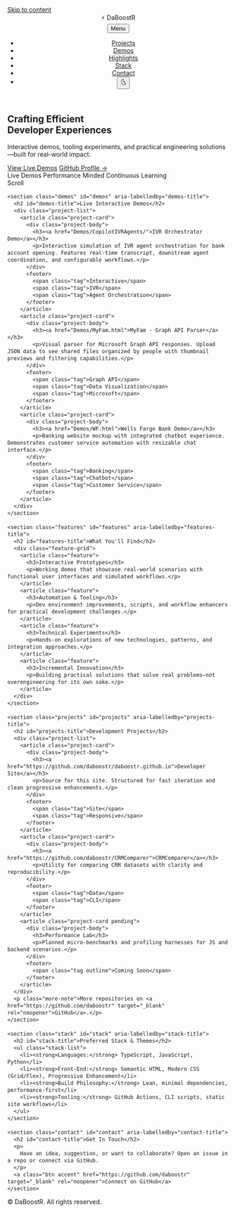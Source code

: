 <html lang="en" data-theme="dark">
<head>
  <style>
    /* Add background styling for hero section */
    .hero {
      background-image: url('assets/centerpiece.gif');
      background-size: cover;
      background-position: center;
      background-repeat: no-repeat;
      position: relative;
    }
    
    /* Add overlay for better text readability */
    .hero::before {
      content: '';
      position: absolute;
      top: 0;
      left: 0;
      right: 0;
      bottom: 0;
      background: rgba(0, 0, 0, 0.4);
      z-index: 1;
    }
    
    /* Ensure content is above overlay */
    .hero-content {
      position: relative;
      z-index: 2;
    }
    
    /* Remove the original hero image */
    .hero-gif {
      display: none;
    }
  </style>
</head>
<body>
  <a class="skip-link" href="#main">Skip to content</a>

  <header class="site-header" role="banner">
    <div class="brand">
      <span class="logo" aria-hidden="true">⚡</span>
      <span class="site-title">DaBoostR</span>
    </div>
    <nav class="main-nav" aria-label="Primary">
      <button class="nav-toggle" id="navToggle" aria-expanded="false" aria-controls="navMenu">
        <span class="bar"></span><span class="bar"></span><span class="bar"></span>
        <span class="sr-only">Menu</span>
      </button>
      <ul id="navMenu">
        <li><a href="#projects">Projects</a></li>
        <li><a href="#demos">Demos</a></li>
        <li><a href="#features">Highlights</a></li>
        <li><a href="#stack">Stack</a></li>
        <li><a href="#contact">Contact</a></li>
        <li>
          <button id="themeToggle" class="theme-toggle" aria-label="Toggle color theme">
            <span class="theme-icon" data-icon-light="🌞" data-icon-dark="🌜">🌜</span>
          </button>
        </li>
      </ul>
    </nav>
  </header>

  <main id="main">
    <section class="hero" id="hero">
      <div class="hero-media">
        <img
          src="assets/centerpiece.gif"
          alt="Animated character"
          class="hero-gif"
          decoding="async"
          fetchpriority="high"
        />
      </div>
      <div class="hero-content">
        <h1>
          Crafting <span class="accent">Efficient</span><br />
          Developer Experiences
        </h1>
        <p class="lead">
          Interactive demos, tooling experiments, and practical engineering solutions—built for real-world impact.
        </p>
        <div class="cta-group">
          <a class="btn primary" href="#demos">View Live Demos</a>
            <a class="btn ghost" href="https://github.com/daboostr" target="_blank" rel="noopener">GitHub Profile →</a>
        </div>
        <div class="meta-badges" aria-label="Site traits">
          <span class="badge">Live Demos</span>
          <span class="badge">Performance Minded</span>
          <span class="badge">Continuous Learning</span>
        </div>
      </div>
      <div class="scroll-indicator" aria-hidden="true">
        <span>Scroll</span>
        <div class="mouse">
          <div class="wheel"></div>
        </div>
      </div>
    </section>

    <section class="demos" id="demos" aria-labelledby="demos-title">
      <h2 id="demos-title">Live Interactive Demos</h2>
      <div class="project-list">
        <article class="project-card">
          <div class="project-body">
            <h3><a href="Demos/CopilotIVRAgents/">IVR Orchestrator Demo</a></h3>
            <p>Interactive simulation of IVR agent orchestration for bank account opening. Features real-time transcript, downstream agent coordination, and configurable workflows.</p>
          </div>
          <footer>
            <span class="tag">Interactive</span>
            <span class="tag">IVR</span>
            <span class="tag">Agent Orchestration</span>
          </footer>
        </article>
        <article class="project-card">
          <div class="project-body">
            <h3><a href="Demos/MyFam.html">MyFam - Graph API Parser</a></h3>
            <p>Visual parser for Microsoft Graph API responses. Upload JSON data to see shared files organized by people with thumbnail previews and filtering capabilities.</p>
          </div>
          <footer>
            <span class="tag">Graph API</span>
            <span class="tag">Data Visualization</span>
            <span class="tag">Microsoft</span>
          </footer>
        </article>
        <article class="project-card">
          <div class="project-body">
            <h3><a href="Demos/WF.html">Wells Fargo Bank Demo</a></h3>
            <p>Banking website mockup with integrated chatbot experience. Demonstrates customer service automation with resizable chat interface.</p>
          </div>
          <footer>
            <span class="tag">Banking</span>
            <span class="tag">Chatbot</span>
            <span class="tag">Customer Service</span>
          </footer>
        </article>
      </div>
    </section>

    <section class="features" id="features" aria-labelledby="features-title">
      <h2 id="features-title">What You'll Find</h2>
      <div class="feature-grid">
        <article class="feature">
          <h3>Interactive Prototypes</h3>
          <p>Working demos that showcase real-world scenarios with functional user interfaces and simulated workflows.</p>
        </article>
        <article class="feature">
          <h3>Automation & Tooling</h3>
          <p>Dev environment improvements, scripts, and workflow enhancers for practical development challenges.</p>
        </article>
        <article class="feature">
          <h3>Technical Experiments</h3>
          <p>Hands-on explorations of new technologies, patterns, and integration approaches.</p>
        </article>
        <article class="feature">
          <h3>Incremental Innovation</h3>
          <p>Building practical solutions that solve real problems—not overengineering for its own sake.</p>
        </article>
      </div>
    </section>

    <section class="projects" id="projects" aria-labelledby="projects-title">
      <h2 id="projects-title">Development Projects</h2>
      <div class="project-list">
        <article class="project-card">
          <div class="project-body">
            <h3><a href="https://github.com/daboostr/daboostr.github.io">Developer Site</a></h3>
            <p>Source for this site. Structured for fast iteration and clean progressive enhancements.</p>
          </div>
          <footer>
            <span class="tag">Site</span>
            <span class="tag">Responsive</span>
          </footer>
        </article>
        <article class="project-card">
          <div class="project-body">
            <h3><a href="https://github.com/daboostr/CRMComparer">CRMComparer</a></h3>
            <p>Utility for comparing CRM datasets with clarity and reproducibility.</p>
          </div>
          <footer>
            <span class="tag">Data</span>
            <span class="tag">CLI</span>
          </footer>
        </article>
        <article class="project-card pending">
          <div class="project-body">
            <h3>Performance Lab</h3>
            <p>Planned micro-benchmarks and profiling harnesses for JS and backend scenarios.</p>
          </div>
          <footer>
            <span class="tag outline">Coming Soon</span>
          </footer>
        </article>
      </div>
      <p class="more-note">More repositories on <a href="https://github.com/daboostr" target="_blank" rel="noopener">GitHub</a>.</p>
    </section>

    <section class="stack" id="stack" aria-labelledby="stack-title">
      <h2 id="stack-title">Preferred Stack & Themes</h2>
      <ul class="stack-list">
        <li><strong>Languages:</strong> TypeScript, JavaScript, Python</li>
        <li><strong>Front-End:</strong> Semantic HTML, Modern CSS (Grid/Flex), Progressive Enhancement</li>
        <li><strong>Build Philosophy:</strong> Lean, minimal dependencies, performance-first</li>
        <li><strong>Tooling:</strong> GitHub Actions, CLI scripts, static site workflows</li>
      </ul>
    </section>

    <section class="contact" id="contact" aria-labelledby="contact-title">
      <h2 id="contact-title">Get In Touch</h2>
      <p>
        Have an idea, suggestion, or want to collaborate? Open an issue in a repo or connect via GitHub.
      </p>
      <a class="btn accent" href="https://github.com/daboostr" target="_blank" rel="noopener">Connect on GitHub</a>
    </section>
  </main>

  <footer class="site-footer">
    <p>&copy; <span id="year"></span> DaBoostR. All rights reserved.</p>
  </footer>

  <script>
  (function() {
    const root = document.documentElement;
    const themeToggle = document.getElementById('themeToggle');
    const themeIcon = document.querySelector('.theme-icon');
    const navToggle = document.getElementById('navToggle');
    const navMenu = document.getElementById('navMenu');
    const yearEl = document.getElementById('year');
    const THEME_KEY = 'site-theme';

    function setTheme(mode) {
      root.setAttribute('data-theme', mode);
      themeIcon.textContent = mode === 'light'
        ? themeIcon.dataset.iconLight
        : themeIcon.dataset.iconDark;
      try { localStorage.setItem(THEME_KEY, mode); } catch(_) {}
    }

    function initTheme() {
      let stored;
      try { stored = localStorage.getItem(THEME_KEY); } catch(_) {}
      if (stored) {
        setTheme(stored);
      } else {
        const prefersLight = window.matchMedia('(prefers-color-scheme: light)').matches;
        setTheme(prefersLight ? 'light' : 'dark');
      }
    }

    themeToggle?.addEventListener('click', () => {
      const current = root.getAttribute('data-theme');
      setTheme(current === 'dark' ? 'light' : 'dark');
    });

    navToggle?.addEventListener('click', () => {
      const expanded = navToggle.getAttribute('aria-expanded') === 'true';
      navToggle.setAttribute('aria-expanded', String(!expanded));
      navMenu.classList.toggle('open', !expanded);
    });

    document.addEventListener('click', (e) => {
      if (!navMenu.contains(e.target) && !navToggle.contains(e.target)) {
        if (navMenu.classList.contains('open')) {
          navMenu.classList.remove('open');
          navToggle.setAttribute('aria-expanded','false');
        }
      }
    });

    document.addEventListener('keydown', (e) => {
      if (e.key === 'Escape' && navMenu.classList.contains('open')) {
        navMenu.classList.remove('open');
        navToggle.setAttribute('aria-expanded','false');
        navToggle.focus();
      }
    });

    yearEl.textContent = new Date().getFullYear();
    initTheme();
  })();
  </script>
</body>
</html>

